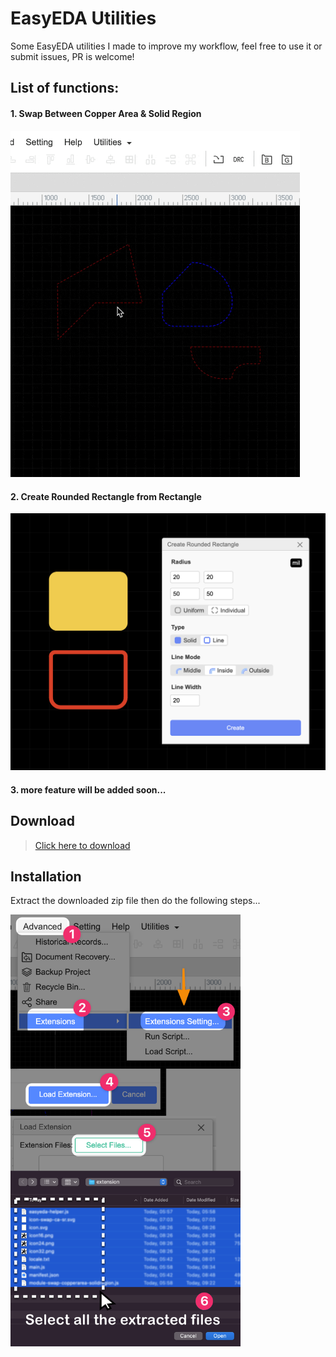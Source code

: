# EasyEDA Utilities

Some EasyEDA utilities I made to improve my workflow, feel free to use it or submit issues, PR is welcome!

## List of functions:

#### 1. Swap Between Copper Area & Solid Region

<img src="1.gif" width="463px"/>

#### 2. Create Rounded Rectangle from Rectangle
![](2.png)

#### 3. more feature will be added soon...

## Download
> [Click here to download](https://github.com/RayPS/easyeda-utilities/releases/download/latest/extension.zip)

## Installation

Extract the downloaded zip file then do the following steps...

<img src="install.png" width="368px"/>
